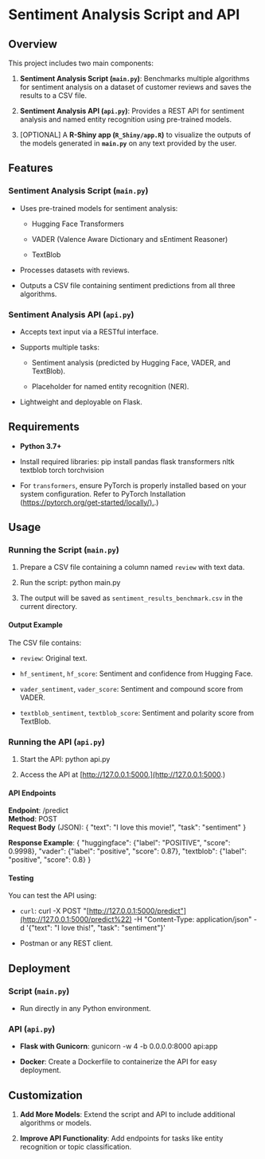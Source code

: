 # Sentiment Analysis Script and API

## Overview

This project includes two main components:

1.  **Sentiment Analysis Script (`main.py`)**: Benchmarks multiple algorithms for sentiment analysis on a dataset of customer reviews and saves the results to a CSV file.

2.  **Sentiment Analysis API (`api.py`)**: Provides a REST API for sentiment analysis and named entity recognition using pre-trained models.

3.  [OPTIONAL] A **R-Shiny app (`R_Shiny/app.R`)** to visualize the outputs of the models generated in **`main.py`** on any text provided by the user.

## Features

### Sentiment Analysis Script (`main.py`)

-   Uses pre-trained models for sentiment analysis:

    -   Hugging Face Transformers

    -   VADER (Valence Aware Dictionary and sEntiment Reasoner)

    -   TextBlob

-   Processes datasets with reviews.

-   Outputs a CSV file containing sentiment predictions from all three algorithms.

### Sentiment Analysis API (`api.py`)

-   Accepts text input via a RESTful interface.

-   Supports multiple tasks:

    -   Sentiment analysis (predicted by Hugging Face, VADER, and TextBlob).

    -   Placeholder for named entity recognition (NER).

-   Lightweight and deployable on Flask.

## Requirements

-   **Python 3.7+**

-   Install required libraries: pip install pandas flask transformers nltk textblob torch torchvision

-   For `transformers`, ensure PyTorch is properly installed based on your system configuration. Refer to PyTorch Installation ([https://pytorch.org/get-started/locally/).](https://pytorch.org/get-started/locally/).)

## Usage

### Running the Script (`main.py`)

1.  Prepare a CSV file containing a column named `review` with text data.

2.  Run the script: python main.py

3.  The output will be saved as `sentiment_results_benchmark.csv` in the current directory.

#### Output Example

The CSV file contains:

-   `review`: Original text.

-   `hf_sentiment`, `hf_score`: Sentiment and confidence from Hugging Face.

-   `vader_sentiment`, `vader_score`: Sentiment and compound score from VADER.

-   `textblob_sentiment`, `textblob_score`: Sentiment and polarity score from TextBlob.

### Running the API (`api.py`)

1.  Start the API: python api.py

2.  Access the API at [http://127.0.0.1:5000.](http://127.0.0.1:5000.)

#### API Endpoints

**Endpoint**: /predict\
**Method**: POST\
**Request Body** (JSON): { "text": "I love this movie!", "task": "sentiment" }

**Response Example**: { "huggingface": {"label": "POSITIVE", "score": 0.9998}, "vader": {"label": "positive", "score": 0.87}, "textblob": {"label": "positive", "score": 0.8} }

#### Testing

You can test the API using:

-   `curl`: curl -X POST "[http://127.0.0.1:5000/predict"](http://127.0.0.1:5000/predict%22) -H "Content-Type: application/json" -d '{"text": "I love this!", "task": "sentiment"}'

-   Postman or any REST client.

## Deployment

### Script (`main.py`)

-   Run directly in any Python environment.

### API (`api.py`)

-   **Flask with Gunicorn**: gunicorn -w 4 -b 0.0.0.0:8000 api:app

-   **Docker**: Create a Dockerfile to containerize the API for easy deployment.

## Customization

1.  **Add More Models**: Extend the script and API to include additional algorithms or models.

2.  **Improve API Functionality**: Add endpoints for tasks like entity recognition or topic classification.
